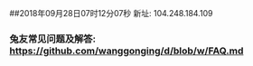 ##2018年09月28日07时12分07秒 新址: 104.248.184.109
### 兔友常见问题及解答: https://github.com/wanggonging/d/blob/w/FAQ.md
